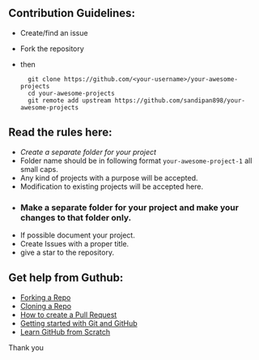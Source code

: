 ## Contribution Guidelines:
- Create/find an issue
- Fork the repository
- then 

        git clone https://github.com/<your-username>/your-awesome-projects
        cd your-awesome-projects
        git remote add upstream https://github.com/sandipan898/your-awesome-projects

## Read the rules here:

- *Create a separate folder for your project*
- Folder name should be in following format `your-awesome-project-1` all small caps.
- Any kind of projects with a purpose will be accepted.
- Modification to existing projects will be accepted here.
- ### Make a separate folder for your project and make your changes to that folder only.
- If possible document your project.
- Create Issues with a proper title. 
- give a star to the repository.

## Get help from Guthub:

- [Forking a Repo](https://help.github.com/en/github/getting-started-with-github/fork-a-repo)
- [Cloning a Repo](https://help.github.com/en/desktop/contributing-to-projects/creating-an-issue-or-pull-request)
- [How to create a Pull Request](https://opensource.com/article/19/7/create-pull-request-github)
- [Getting started with Git and GitHub](https://towardsdatascience.com/getting-started-with-git-and-github-6fcd0f2d4ac6)
- [Learn GitHub from Scratch](https://lab.github.com/githubtraining/introduction-to-github)

Thank you
